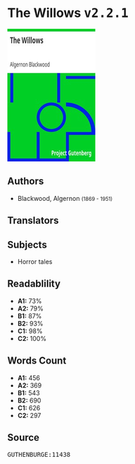 # The Willows <kbd>v2.2.1</kbd>

![](./cover.medium.jpg "")

## Authors


 - Blackwood, Algernon <small>(1869 - 1951)</small>

## Translators



## Subjects


 - Horror tales

## Readablility


 - **A1:** 73%
 - **A2:** 79%
 - **B1:** 87%
 - **B2:** 93%
 - **C1:** 98%
 - **C2:** 100%

## Words Count


 - **A1:** 456
 - **A2:** 369
 - **B1:** 543
 - **B2:** 690
 - **C1:** 626
 - **C2:** 297

## Source


<kbd>GUTHENBURGE:11438</kbd>
